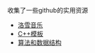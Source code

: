 收集了一些github的实用资源

- [洛雪音乐](https://github.com/lyswhut/lx-music-desktop)
- [C++模板](https://github.com/Walton1128/CPP-Templates-2nd--)
- [算法和数据结构](https://github.com/algorithmzuo/algorithm-journey)





